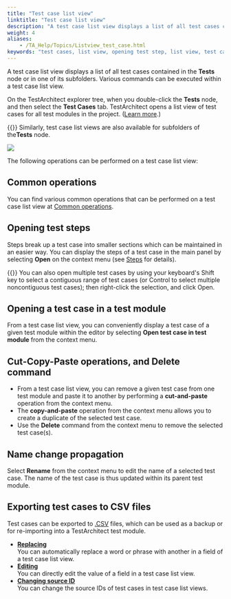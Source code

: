 ```yaml
--- 
title: "Test case list view"
linktitle: "Test case list view"
description: "A test case list view displays a list of all test cases contained in the Tests node or in one of its subfolders. Various commands can be executed within a test case list view."
weight: 4
aliases: 
    - /TA_Help/Topics/Listview_test_case.html
keywords: "test cases, list view, opening test step, list view, test cases, opening test case, renaming, sorting, copying text, filters, editing multiple fields"
---
```


A test case list view displays a list of all test cases contained in the **Tests** node or in one of its subfolders. Various commands can be executed within a test case list view.

On the TestArchitect explorer tree, when you double-click the **Tests** node, and then select the **Test Cases** tab. TestArchitect opens a list view of test cases for all test modules in the project. \([Learn more](/user-guide/tests/test-cases/).\)

{{<note>}} Similarly, test case list views are also available for subfolders of the**Tests** node.

![](/images/TA_Help/Images/Listview_test_case.png)

The following operations can be performed on a test case list view:

## Common operations

You can find various common operations that can be performed on a test case list view at [Common operations](/user-guide/projects-and-project-items/project-items/list-view/common-operations/).

## Opening test steps

Steps break up a test case into smaller sections which can be maintained in an easier way. You can display the steps of a test case in the main panel by selecting **Open** on the context menu \(see [Steps](/user-guide/tests/test-cases/test-steps/) for details\).

{{<tip>}} You can also open multiple test cases by using your keyboard's Shift key to select a contiguous range of test cases \(or Control to select multiple noncontiguous test cases\); then right-click the selection, and click Open.

## Opening a test case in a test module

From a test case list view, you can conveniently display a test case of a given test module within the editor by selecting **Open test case in test module** from the context menu.

## Cut-Copy-Paste operations, and Delete command

-   From a test case list view, you can remove a given test case from one test module and paste it to another by performing a **cut-and-paste** operation from the context menu.
-   The **copy-and-paste** operation from the context menu allows you to create a duplicate of the selected test case.
-   Use the **Delete** command from the context menu to remove the selected test case\(s\).

## Name change propagation

Select **Rename** from the context menu to edit the name of a selected test case. The name of the test case is thus updated within its parent test module.

## Exporting test cases to CSV files

Test cases can be exported to [.CSV](/user-guide/tests/exporting-and-importing-tests/exporting-to-csv-files/exporting-a-test-case) files, which can be used as a backup or for re-importing into a TestArchitect test module.

-   **[Replacing](/user-guide/projects-and-project-items/project-items/list-view/test-case-list-view/replacing)**  
You can automatically replace a word or phrase with another in a field of a test case list view.
-   **[Editing](/user-guide/projects-and-project-items/project-items/list-view/test-case-list-view/editing)**  
You can directly edit the value of a field in a test case list view.
-   **[Changing source ID](/user-guide/projects-and-project-items/project-items/list-view/test-case-list-view/changing-source-id)**  
You can change the source IDs of test cases in test case list views.




